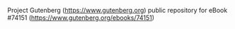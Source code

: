 Project Gutenberg (https://www.gutenberg.org) public repository for
eBook #74151 (https://www.gutenberg.org/ebooks/74151)
